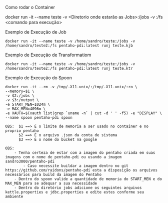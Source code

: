 Como rodar o Container

docker run -it --name teste -v <Diretorio onde estarão as Jobs>:/jobs -v <Diretorio de saida de arquivos processados>:/fs <Imagem do pentaho contruida> <comando para execução> <Nome do arquivos da job>

Exemplo de Execução de Job

    docker run -it --name teste -v /home/sandro/teste:/jobs -v /home/sandro/teste2:/fs pentaho-pdi:latest runj teste.kjb


Exemplo de Execução de Transformatiom

    docker run -it --name teste -v /home/sandro/teste:/jobs -v /home/sandro/teste2:/fs pentaho-pdi:latest runj teste.ktr


Exemplo de Execução do Spoon
   
    docker run -it --rm -v /tmp/.X11-unix/:/tmp/.X11-unix/:ro \
	--memory=$1 \
	-v $2:/jobs \
	-v $3:/output \
	-e START_MEN=1024m \
	-e MAX_MEN=4096m \
	-e XAUTH=$(xauth list|grep `uname -n` | cut -d ' ' -f5) -e "DISPLAY" \
	--name spoon pentaho-pdi spoon
	
	OBS:  $1 ==> É o limite de memoria a ser usado no container e no proprio pentaho
          $2 ==> É o arquivo .json da conta de sistema
          $3 ==> É o nome do bucket na google
	
    OBS: 
        - Tenha certeza de estar com a imagem do pentaho criada em suas imagens com o nome de pentaho-pdi ou usando a imagem sandro3000/pentaho-pdi
            - Caso necessite buildar a imagem dentro no git https://github.com/raidons/pentaho-pdi esta a disposição os arquivos necessários para build da imagem do Pentaho 
        - Dentro do spoon valide a quantidade de memoria do START_MEN e do MAX_MEN para se adequar a sua necessidade
        - Dentro do diretório jobs adicione os seguintes arquivos kettle.properties e jdbc.properties e edite estes conforme seu ambiente
        
